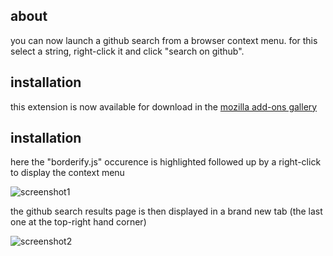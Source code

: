 ## about

you can now launch a github search from a browser context menu. for this select a string, right-click it and click "search on github".

## installation

this extension is now available for download in the [mozilla add-ons gallery]( 
https://addons.mozilla.org/en-US/firefox/addon/search-on-github/#&gid=1&pid=2)

## installation

here the "borderify.js" occurence is highlighted followed up by a right-click to display the context menu

![screenshot1](https://user-images.githubusercontent.com/58897196/104469213-36fbaa80-55b0-11eb-9a7d-17107b1310e0.png)

the github search results page is then displayed in a brand new tab (the last one at the top-right hand corner)

![screenshot2](https://user-images.githubusercontent.com/58897196/104470409-96a68580-55b1-11eb-815c-dc677b9ca003.png)
